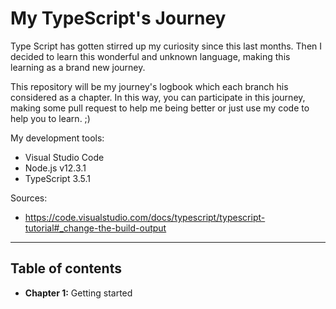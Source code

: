 # My TypeScript's Journey

Type Script has gotten stirred up my curiosity since this last months. 
Then I decided to learn this wonderful and unknown language, making this learning as a brand new journey.

This repository will be my journey's logbook which each branch his considered as a chapter.
In this way, you can participate in this journey, making some pull request to help me being better or just use my code to help you to learn.
;)

My development tools:
* Visual Studio Code
* Node.js v12.3.1
* TypeScript 3.5.1

Sources:
* https://code.visualstudio.com/docs/typescript/typescript-tutorial#_change-the-build-output

---

## Table of contents

 * **Chapter 1:** Getting started
